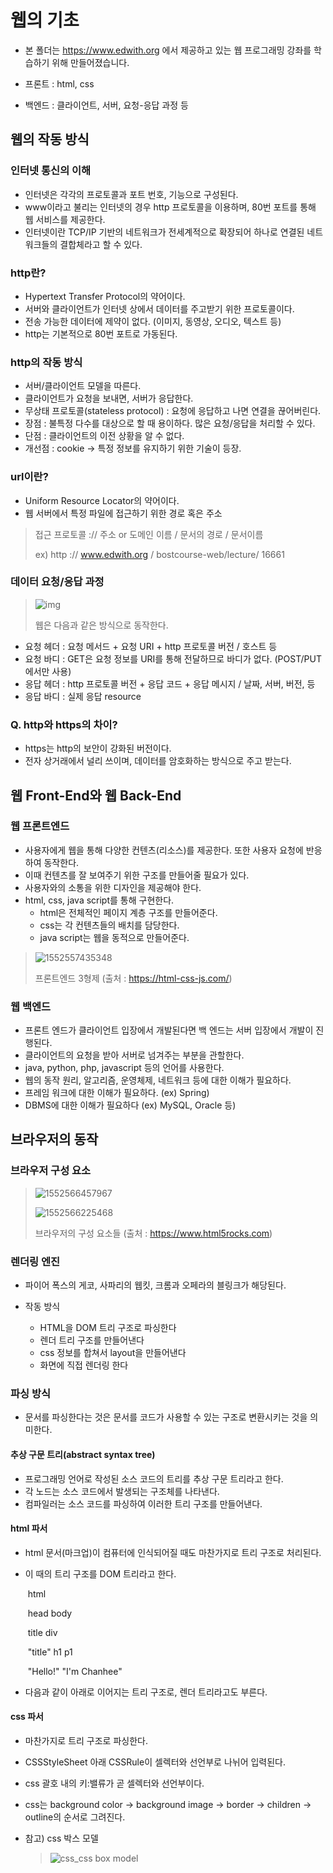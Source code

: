 # 웹의 기초

- 본 폴더는 https://www.edwith.org 에서 제공하고 있는 웹 프로그래밍 강좌를 학습하기 위해 만들어졌습니다.

- 프론트 : html, css
- 백엔드 : 클라이언트, 서버, 요청-응답 과정 등



## 웹의 작동 방식



### 인터넷 통신의 이해

- 인터넷은 각각의 프로토콜과 포트 번호, 기능으로 구성된다.
- www이라고 불리는 인터넷의 경우 http 프로토콜을 이용하며, 80번 포트를 통해 웹 서비스를 제공한다.
- 인터넷이란 TCP/IP 기반의 네트워크가 전세계적으로 확장되어 하나로 연결된 네트워크들의 결합체라고 할 수 있다.



### http란?

- Hypertext Transfer Protocol의 약어이다.
- 서버와 클라이언트가 인터넷 상에서 데이터를 주고받기 위한 프로토콜이다.
- 전송 가능한 데이터에 제약이 없다. (이미지, 동영상, 오디오, 텍스트 등)
- http는 기본적으로 80번 포트로 가동된다.



### http의 작동 방식

- 서버/클라이언트 모델을 따른다.
- 클라이언트가 요청을 보내면, 서버가 응답한다.
- 무상태 프로토콜(stateless protocol) : 요청에 응답하고 나면 연결을 끊어버린다.
- 장점 : 불특정 다수를 대상으로 할 때 용이하다. 많은 요청/응답을 처리할 수 있다.
- 단점 : 클라이언트의 이전 상황을 알 수 없다.
- 개선점 : cookie -> 특정 정보를 유지하기 위한 기술이 등장.



### url이란?

- Uniform Resource Locator의 약어이다.
- 웹 서버에서 특정 파일에 접근하기 위한 경로 혹은 주소

> 접근 프로토콜 :// 주소 or 도메인 이름 / 문서의 경로 / 문서이름
>
> ex) http :// www.edwith.org / bostcourse-web/lecture/ 16661



### 데이터 요청/응답 과정

> ![img](assets/http_-_.PNG)
>
> 웹은 다음과 같은 방식으로 동작한다.

- 요청 헤더 : 요청 메서드 + 요청 URI + http 프로토콜 버전 / 호스트 등
- 요청 바디 : GET은 요청 정보를 URI를 통해 전달하므로 바디가 없다. (POST/PUT에서만 사용)
- 응답 헤더 : http 프로토콜 버전 + 응답 코드 + 응답 메시지 / 날짜, 서버, 버전, 등
- 응답 바디 : 실제 응답 resource



### Q. http와 https의 차이?

- https는 http의 보안이 강화된 버전이다.
- 전자 상거래에서 널리 쓰이며, 데이터를 암호화하는 방식으로 주고 받는다.



## 웹 Front-End와 웹 Back-End



### 웹 프론트엔드

- 사용자에게 웹을 통해 다양한 컨텐츠(리소스)를 제공한다. 또한 사용자 요청에 반응하여 동작한다.
- 이때 컨텐츠를 잘 보여주기 위한 구조를 만들어줄 필요가 있다.
- 사용자와의 소통을 위한 디자인을 제공해야 한다.
- html, css, java script를 통해 구현한다.
  - html은 전체적인 페이지 계층 구조를 만들어준다.
  - css는 각 컨텐츠들의 배치를 담당한다.
  - java script는 웹을 동적으로 만들어준다.

> ![1552557435348](assets/1552557435348.png)
>
> 프론트엔드 3형제  (출처 : https://html-css-js.com/)



### 웹 백엔드

- 프론트 엔드가 클라이언트 입장에서 개발된다면 백 엔드는 서버 입장에서 개발이 진행된다.
- 클라이언트의 요청을 받아 서버로 넘겨주는 부분을 관할한다.
- java, python, php, javascript 등의 언어를 사용한다.
- 웹의 동작 원리, 알고리즘, 운영체제, 네트워크 등에 대한 이해가 필요하다.
- 프레임 워크에 대한 이해가 필요하다. (ex) Spring)
- DBMS에 대한 이해가 필요하다 (ex) MySQL, Oracle 등)



## 브라우저의 동작



### 브라우저 구성 요소

> ![1552566457967](assets/1552566457967.png)
>
> ![1552566225468](assets/1552566225468.png)
>
> 브라우저의 구성 요소들 (출처 : https://www.html5rocks.com)



### 렌더링 엔진

- 파이어 폭스의 게코, 사파리의 웹킷, 크롬과 오페라의 블링크가 해당된다.

- 작동 방식
  - HTML을 DOM 트리 구조로 파싱한다
  - 렌더 트리 구조를 만들어낸다
  - css 정보를 합쳐서 layout을 만들어낸다
  - 화면에 직접 렌더링 한다



### 파싱 방식

- 문서를 파싱한다는 것은 문서를 코드가 사용할 수 있는 구조로 변환시키는 것을 의미한다.



#### 추상 구문 트리(abstract syntax tree)

- 프로그래밍 언어로 작성된 소스 코드의 트리를 추상 구문 트리라고 한다.
- 각 노드는 소스 코드에서 발생되는 구조체를 나타낸다.
- 컴파일러는 소스 코드를 파싱하여 이러한 트리 구조를 만들어낸다.



#### html 파서

- html 문서(마크업)이 컴퓨터에 인식되어질 때도 마찬가지로 트리 구조로 처리된다.

- 이 때의 트리 구조를 DOM 트리라고 한다.

  ​						html

  ​				head			body

  ​				title			   div

  ​				"title"		h1		p1

  ​						     "Hello!"      "I'm Chanhee"

- 다음과 같이 아래로 이어지는 트리 구조로, 렌더 트리라고도 부른다.



#### css 파서

- 마찬가지로 트리 구조로 파싱한다.

- CSSStyleSheet 아래 CSSRule이 셀렉터와 선언부로 나뉘어 입력된다.

- css 괄호 내의 키:밸류가 곧 셀렉터와 선언부이다.

- css는 background color -> background image -> border -> children -> outline의 순서로 그려진다.

- 참고) css 박스 모델

  > ![css_css box model ](assets/boxdim_eehd80.png)



